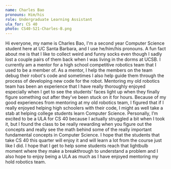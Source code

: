 ```yaml
---
name: Charles Bao
pronouns: Him/his
role: Undergraduate Learning Assistant
ula_for: CS 40
photo: CS40-S21-Charles-B.png
---
```


Hi everyone, my name is Charles Bao, I'm a second year Computer Science student here at UC Santa Barbara, and I use he/him/his pronouns. A fun fact about me is that I like to collect weird and funny socks even though I sadly lost a couple pairs of them back when I was living in the dorms at UCSB. I currently am a mentor for a high school competitive robotics team that I used to be a member of. As a mentor, I help the members on the team debug their robot's code and sometimes I also help guide them through the process of developing new code for the robot. Mentoring my old robotics team has been an experience that I have really thoroughly enjoyed especially when I get to see the students' faces light up when they finally figure something out after they've been stuck on it for hours. Because of my good experiences from mentoring at my old robotics team, I figured that if I really enjoyed helping high schoolers with their code, I might as well take a stab at helping college students learn Computer Science. Personally, I’m excited to be a ULA for CS 40 because I actually struggled a bit when I took it, but I found the class to be really rewarding when you figure out the concepts and really see the math behind some of the really important fundamental concepts in Computer Science. I hope that the students that take CS 40 this quarter will enjoy it and will learn a lot from the course just like I did. I hope that I get to help some students reach that lightbulb moment where they make a breakthrough to understand a problem and I also hope to enjoy being a ULA as much as I have enjoyed mentoring my hold robotics team.

